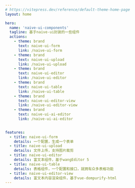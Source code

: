 ```yaml
---
# https://vitepress.dev/reference/default-theme-home-page
layout: home

hero:
  name: 'naive-ui-components'
  tagline: 基于naive-ui封装的一些组件
  actions:
    - theme: brand
      text: naive-ui-form
      link: /naive-ui-form
    - theme: brand
      text: naive-ui-upload
      link: /naive-ui-upload
    - theme: brand
      text: naive-ui-editor
      link: /naive-ui-editor
    - theme: brand
      text: naive-ui-table
      link: /naive-ui-table
    - theme: brand
      text: naive-ui-editor-view
      link: /naive-ui-editor-view
    - theme: brand
      text: naive-ui-ai-editor
      link: /naive-ui-ai-editor
    

features:
  - title: naive-ui-form
    details: 一个配置，生成一个表单
  - title: naive-ui-upload
    details: 文件上传，支持图片裁剪
  - title: naive-ui-editor
    details: 富文本组件，基于wangEditor 5
  - title: naive-ui-table
    details: 表格组件，一个配置和接口，就拥有众多表格功能
  - title: naive-ui-editor-view
    details: 富文本内容渲染组件，基于vue-dompurify-html
---
```

